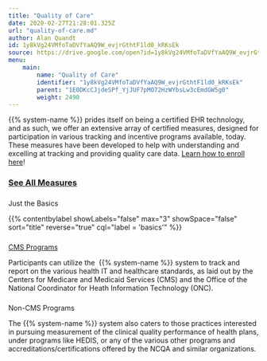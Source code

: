 ```yaml
---
title: "Quality of Care"
date: 2020-02-27T21:28:01.325Z
url: "quality-of-care.md"
author: Alan Quandt
id: 1y8kVg24VMfoTaDVfYaAQ9W_evjrGthtF1ld0_kRKsEk
source: https://drive.google.com/open?id=1y8kVg24VMfoTaDVfYaAQ9W_evjrGthtF1ld0_kRKsEk
menu:
    main:
        name: "Quality of Care"
        identifier: "1y8kVg24VMfoTaDVfYaAQ9W_evjrGthtF1ld0_kRKsEk"
        parent: "1E0DKcCJjdeSPf_YjJUF7pMO72HzWYbsLw3cEmdGW5g0"
        weight: 2490
---
```









{{% system-name %}} prides itself on being a certified EHR technology, and as such, we offer an extensive array of certified measures, designed for participation in various tracking and incentive programs available, today. These measures have been developed to help with understanding and excelling at tracking and providing quality care data. [Learn how to enroll here](quality-reporting-enrollment.md)!

### [See All Measures](measures.md)



### 

Just the Basics

{{% contentbylabel showLabels="false" max="3" showSpace="false" sort="title" reverse="true" cql="label = 'basics'" %}}

### 

[CMS Programs](brief-introduction-to-quality-reporting.md)

Participants can utilize the  {{% system-name %}} system to track and report on the various health IT and healthcare standards, as laid out by the Centers for Medicare and Medicaid Services (CMS) and the Office of the National Coordinator for Heath Information Technology (ONC).



### 

Non-CMS Programs

The {{% system-name %}} system also caters to those practices interested in pursuing measurement of the clinical quality performance of health plans, under programs like HEDIS, or any of the various other programs and accreditations/certifications offered by the NCQA and similar organizations. 





























